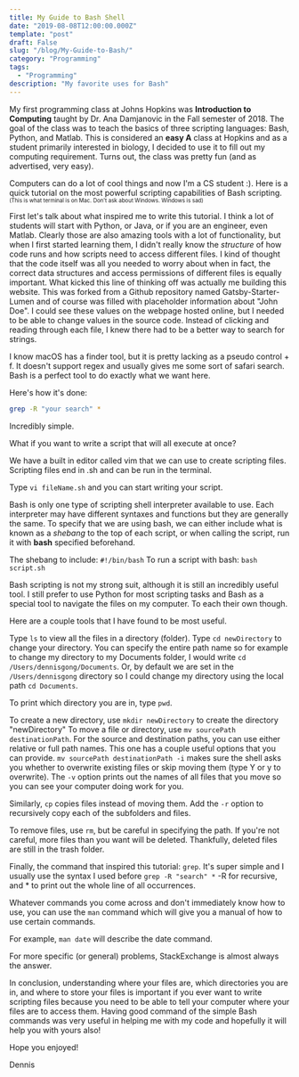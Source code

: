 ```yaml
---
title: My Guide to Bash Shell
date: "2019-08-08T12:00:00.000Z"
template: "post"
draft: False
slug: "/blog/My-Guide-to-Bash/"
category: "Programming"
tags:
  - "Programming"
description: "My favorite uses for Bash"
---
```


My first programming class at Johns Hopkins was __Introduction to Computing__ taught by Dr. Ana Damjanovic in the Fall
semester of 2018. The goal of the class was to teach the basics of three scripting languages: Bash, Python, and Matlab.
This is considered an __easy A__ class at Hopkins and as a student primarily interested in biology, I decided to use
it to fill out my computing requirement. Turns out, the class was pretty fun (and as advertised, very easy).

Computers can do a lot of cool things and now I'm a CS student :). Here is a quick tutorial on the most powerful scripting
capabilities of Bash scripting. <sub><sup>(This is what terminal is on Mac. Don't ask about Windows. Windows is sad)</sub></sup>

First let's talk about what inspired me to write this tutorial. I think a lot of students will start with Python, or Java,
or if you are an engineer, even Matlab. Clearly those are also amazing tools with a lot of functionality, but when I first
started learning them, I didn't really know the _structure_ of how code runs and how scripts need to access different files.
I kind of thought that the code itself was all you needed to worry about when in fact, the correct data structures and access
permissions of different files is equally important. What kicked this line of thinking off was actually me building this
website. This was forked from a Github repository named Gatsby-Starter-Lumen and of course was filled with placeholder
information about "John Doe". I could see these values on the webpage hosted online, but I needed to be able to change values
in the source code. Instead of clicking and reading through each file, I knew there had to be a better way to search for strings.

I know macOS has a finder tool, but it is pretty lacking as a pseudo control + f.
It doesn't support regex and usually gives me some sort of safari search. Bash is a perfect tool to do exactly
what we want here.

Here's how it's done:

```Bash
grep -R "your search" *
```

Incredibly simple.

What if you want to write a script that will all execute at once?

We have a built in editor called vim that we can use to create scripting files. Scripting files
end in .sh and can be run in the terminal.

Type `vi fileName.sh` and you can start writing your script.

Bash is only one type of scripting shell interpreter available to use.
Each interpreter may have different syntaxes and functions but they are generally the same.
To specify that we are using bash, we can either include what is known as a _shebang_ to the top of each script, or when
calling the script, run it with __bash__ specified beforehand.

The shebang to include: `#!/bin/bash`
To run a script with bash: `bash script.sh`

Bash scripting is not my strong suit, although it is still an incredibly useful tool. I still prefer to use Python for
most scripting tasks and Bash as a special tool to navigate the files on my computer. To each their own though.

Here are a couple tools that I have found to be most useful.

Type `ls` to view all the files in a directory (folder).
Type `cd newDirectory` to change your directory. You can specify the entire path name so for example to change my
directory to my Documents folder, I would write `cd /Users/dennisgong/Documents`. Or, by default we are set in the
`/Users/dennisgong` directory so I could change my directory using the local path `cd Documents`.

To print which directory you are in, type `pwd`.

To create a new directory, use `mkdir newDirectory` to create the directory "newDirectory"
To move a file or directory, use `mv sourcePath destinationPath`. For the source and destination paths, you can use either
relative or full path names. This one has a couple useful options that you can provide. `mv sourcePath destinationPath -i`
makes sure the shell asks you whether to overwrite existing files or skip moving them (type Y or y to overwrite). The `-v`
option prints out the names of all files that you move so you can see your computer doing work for you.

Similarly, `cp` copies files instead of moving them. Add the `-r` option to recursively copy each of the subfolders and files.

To remove files, use `rm`, but be careful in specifying the path. If you're not careful, more files than you want will be
deleted. Thankfully, deleted files are still in the trash folder.

Finally, the command that inspired this tutorial: `grep`. It's super simple and I usually use the syntax I used before
`grep -R "search" *` -R for recursive, and * to print out the whole line of all occurrences.

Whatever commands you come across and don't immediately know how to use, you can use the `man` command which will
give you a manual of how to use certain commands.

For example, `man date` will describe the date command.

For more specific (or general) problems, StackExchange is almost always the answer.

In conclusion, understanding where your files are, which directories you are in, and where to store your files is important if you ever want to write scripting files because you need to be able to tell your computer where your files are to access them.
Having good command of the simple Bash commands was very useful in helping me with my code and hopefully it will help you
with yours also!

Hope you enjoyed!

Dennis
